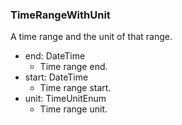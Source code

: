 ### TimeRangeWithUnit
A time range and the unit of that range.

- end: DateTime
  - Time range end.
- start: DateTime
  - Time range start.
- unit: TimeUnitEnum
  - Time range unit.
